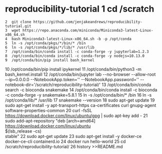 # reproducibility-tutorial    1  cd /scratch
    2  git clone https://github.com/jenjakeandrews/reproducibility-tutorial.git
    3  wget https://repo.anaconda.com/miniconda/Miniconda3-latest-Linux-x86_64.sh
    4  bash Miniconda3-latest-Linux-x86_64.sh -b -p /opt/conda
    5  ln -s /opt/conda/pkgs/*/bin/* /bin
    6  ln -s /opt/conda/pkgs/*/lib/* /usr/lib
    7  /opt/conda/bin/conda install -c conda-forge -y jupyterlab=1.2.3
    8  /opt/conda/bin/conda install -c conda-forge -y nodejs=10.13.0
    9  /opt/conda/bin/pip install bash_kernel
   10  /opt/conda/bin/pip install ipykernel
   11  /opt/conda/bin/python3 -m bash_kernel.install
   12  /opt/conda/bin/jupyter lab --no-browser --allow-root --ip=0.0.0.0 --NotebookApp.token='' --NotebookApp.password='' --notebook-dir='/scratch/reproducibility-tutorial/'
   13  /opt/conda/bin/conda search -c bioconda snakemake
   14  /opt/conda/bin/conda install -c bioconda -c conda-forge -y snakemake=5.8.1
   15  ln -s /opt/conda/bin/* /bin
   16  ln -s /opt/conda/lib/* /usr/lib
   17  snakemake --version
   18  sudo apt-get update
   19  sudo apt-get install -y apt-transport-https ca-certificates curl gnupg-agent software-properties-common
   20  curl -fsSL https://download.docker.com/linux/ubuntu/gpg | sudo apt-key add -
   21  sudo add-apt-repository  "deb [arch=amd64] https://download.docker.com/linux/ubuntu \
 $(lsb_release -cs) \
 stable"
   22  sudo apt-get update
   23  sudo apt-get install -y docker-ce docker-ce-cli containerd.io
   24  docker run hello-world
   25  cd /scratch/reproducibility-tutorial/
   26  history >>README.md
